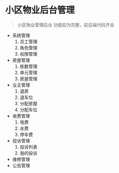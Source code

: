 # 小区物业后台管理

> 小区物业管理后台
功能较为完整，前后端代码齐全

<ul>
  <li>
    系统管理
    <ol>
       <li>员工管理</li>
       <li>角色管理</li>
       <li>权限管理</li>
    </ol>
  </li>
  <li>
      房屋管理
      <ol>
         <li>栋数管理</li>
         <li>单元管理</li>
         <li>房屋管理</li>
      </ol>
    </li>
    <li>
        业主管理
        <ol>
           <li>退房</li>
           <li>退车位</li>
           <li>分配房屋</li>
           <li>分配车位</li>
        </ol>
    </li>
        
   <li>
       收费管理
       <ol>
          <li>电费</li>
          <li>水费</li>
          <li>停车费</li>
       </ol>
   </li>   
   <li>
      投诉管理
      <ol>
         <li>投诉列表</li>
         <li>我的投诉</li>
      </ol>
  </li> 
  <li>
      维修管理
  </li> 
  <li>
      公告管理
  </li> 
</ul>

